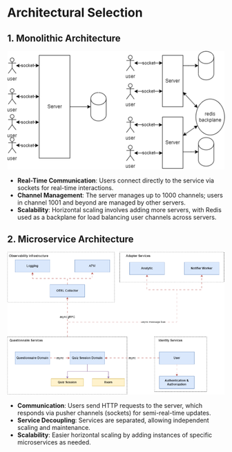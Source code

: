 # Architectural Selection

## 1. Monolithic Architecture

![Monolithic Architecture Diagram](./diagrams/quiz-system-Monolithic.drawio.png)

- **Real-Time Communication**: Users connect directly to the service via sockets for real-time interactions.
- **Channel Management**: The server manages up to 1000 channels; users in channel 1001 and beyond are managed by other servers.
- **Scalability**: Horizontal scaling involves adding more servers, with Redis used as a backplane for load balancing user channels across servers.

## 2. Microservice Architecture

![Service Communication Diagram](./diagrams/quiz-system-service-communication.drawio.png)

- **Communication**: Users send HTTP requests to the server, which responds via pusher channels (sockets) for semi-real-time updates.
- **Service Decoupling**: Services are separated, allowing independent scaling and maintenance.
- **Scalability**: Easier horizontal scaling by adding instances of specific microservices as needed.
